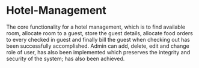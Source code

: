 # Hotel-Management
The core functionality for a hotel management, which is to find available room, allocate room to a guest, 
store the guest details, allocate food orders to every checked in guest
and finally bill the guest when checking out has been successfully accomplished. 
Admin can add, delete, edit and change role of user, has also been implemented 
which preserves the integrity and security of the system; has also been achieved.

